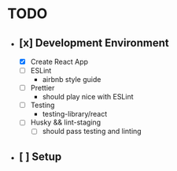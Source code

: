 # TODO

- ## [x] Development Environment

  - [x] Create React App
  - [ ] ESLint
    - airbnb style guide
  - [ ] Prettier
    - should play nice with ESLint
  - [ ] Testing
    - testing-library/react
  - [ ] Husky && lint-staging
    - [ ] should pass testing and linting

- ## [ ] Setup
